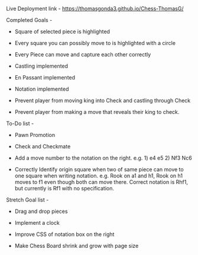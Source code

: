 Live Deployment link - https://thomasgonda3.github.io/Chess-ThomasG/

Completed Goals -

- Square of selected piece is highlighted

- Every square you can possibly move to is highlighted with a circle

- Every Piece can move and capture each other correctly

- Castling implemented

- En Passant implemented

- Notation implemented

- Prevent player from moving king into Check and castling through Check

- Prevent player from making a move that reveals their king to check.

To-Do list -  

- Pawn Promotion

- Check and Checkmate

- Add a move number to the notation on the right. e.g. 1) e4 e5 2) Nf3 Nc6

- Correctly Identify origin square when two of same piece can move to one square when writing notation.  e.g. Rook on a1 and h1, Rook on h1 moves to f1 even though both can move there.  Correct notation is Rhf1, but currently is Rf1 with no specification.

Stretch Goal list -

- Drag and drop pieces

- Implement a clock

- Improve CSS of notation box on the right

- Make Chess Board shrink and grow with page size
